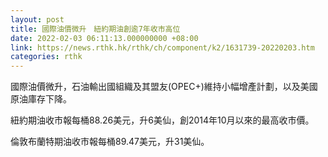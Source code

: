 ```yaml
---
layout: post
title: 國際油價微升　紐約期油創逾7年收市高位
date: 2022-02-03 06:11:13.000000000 +08:00
link: https://news.rthk.hk/rthk/ch/component/k2/1631739-20220203.htm
categories: rthk
---
```


國際油價微升，石油輸出國組織及其盟友(OPEC+)維持小幅增產計劃，以及美國原油庫存下降。

紐約期油收市報每桶88.26美元，升6美仙，創2014年10月以來的最高收市價。

倫敦布蘭特期油收市報每桶89.47美元，升31美仙。
